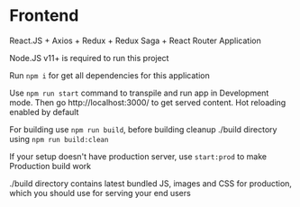 # Frontend

React.JS + Axios + Redux + Redux Saga + React Router Application

Node.JS v11+ is required to run this project

Run `npm i` for get all dependencies for this application

Use `npm run start` command to transpile and run app in Development mode. Then go http://localhost:3000/ to get served content. Hot reloading enabled by default

For building use `npm run build`, before building cleanup ./build directory using `npm run build:clean`

If your setup doesn't have production server, use `start:prod` to make Production build work
	
./build directory contains latest bundled JS, images and CSS for production, which you should use for serving your end users